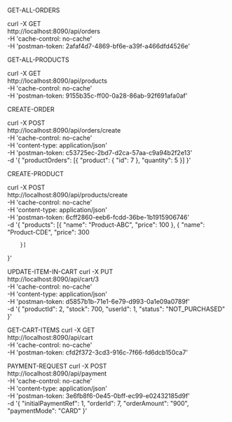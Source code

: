 GET-ALL-ORDERS

curl -X GET \
  http://localhost:8090/api/orders \
  -H 'cache-control: no-cache' \
  -H 'postman-token: 2afaf4d7-4869-bf6e-a39f-a466dfd4526e'
  
  
GET-ALL-PRODUCTS

curl -X GET \
  http://localhost:8090/api/products \
  -H 'cache-control: no-cache' \
  -H 'postman-token: 9155b35c-ff00-0a28-86ab-92f691afa0af'
  

CREATE-ORDER

curl -X POST \
  http://localhost:8090/api/orders/create \
  -H 'cache-control: no-cache' \
  -H 'content-type: application/json' \
  -H 'postman-token: c53725ec-2bd7-d2ca-57aa-c9a94b2f2e13' \
  -d '{
	"productOrders": [{
		"product": {
		"id": 7
		},
		"quantity": 5
	}]
}'


CREATE-PRODUCT

curl -X POST \
  http://localhost:8090/api/products/create \
  -H 'cache-control: no-cache' \
  -H 'content-type: application/json' \
  -H 'postman-token: 6cff2860-eeb6-fcdd-36be-1b1915906746' \
  -d '{
		"products": [{
		"name": "Product-ABC",
		"price": 100
		},
		{
		"name": "Product-CDE",
		"price": 300
		
		}]
}'


UPDATE-ITEM-IN-CART
curl -X PUT \
  http://localhost:8090/api/cart/3 \
  -H 'cache-control: no-cache' \
  -H 'content-type: application/json' \
  -H 'postman-token: d5857b1b-71e1-6e79-d993-0a1e09a0789f' \
  -d '{
	"productId": 2,
	"stock": 700,
	"userId": 1,
	"status": "NOT_PURCHASED"
}'


GET-CART-ITEMS
curl -X GET \
  http://localhost:8090/api/cart \
  -H 'cache-control: no-cache' \
  -H 'postman-token: cfd2f372-3cd3-916c-7f66-fd6dcb150ca7'
  
  
PAYMENT-REQUEST
curl -X POST \
  http://localhost:8090/api/payment \
  -H 'cache-control: no-cache' \
  -H 'content-type: application/json' \
  -H 'postman-token: 3e6fb8f6-0e45-0bff-ec99-e02432185d9f' \
  -d '{
	"initialPaymentRef": 1,
	"orderId": 7,
	"orderAmount": "900",
	"paymentMode": "CARD"
}'
